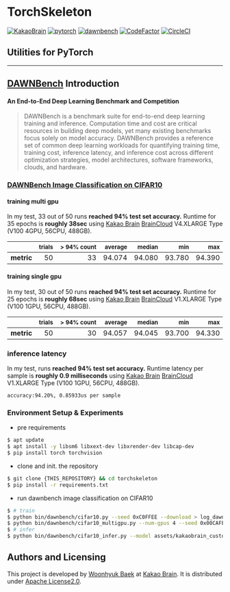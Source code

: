 # TorchSkeleton
[![KakaoBrain](https://img.shields.io/badge/kakao-brain-ffcd00.svg)](http://kakaobrain.com/)
[![pytorch](https://img.shields.io/badge/pytorch-1.1.0-%23ee4c2c.svg)](https://pytorch.org/)
[![dawnbench](https://img.shields.io/badge/dawn-bench-600E0E.svg)](https://dawn.cs.stanford.edu/benchmark/#cifar10-train-time)
[![CodeFactor](https://www.codefactor.io/repository/github/wbaek/torchskeleton/badge)](https://www.codefactor.io/repository/github/wbaek/torchskeleton)
[![CircleCI](https://circleci.com/gh/wbaek/torchskeleton.svg?style=svg)](https://circleci.com/gh/wbaek/torchskeleton)

## Utilities for PyTorch


----


## [DAWNBench][] Introduction
#### An End-to-End Deep Learning Benchmark and Competition
> DAWNBench is a benchmark suite for end-to-end deep learning training and inference. Computation time and cost are critical resources in building deep models, yet many existing benchmarks focus solely on model accuracy. DAWNBench provides a reference set of common deep learning workloads for quantifying training time, training cost, inference latency, and inference cost across different optimization strategies, model architectures, software frameworks, clouds, and hardware.

### [DAWNBench Image Classification on CIFAR10][]

#### training multi gpu

In my test, 33 out of 50 runs **reached 94% test set accuracy.** Runtime for 35 epochs is **roughly 38sec** using [Kakao Brain][] [BrainCloud][] V4.XLARGE Type (V100 4GPU, 56CPU, 488GB).

| | <sub>trials</sub> | <sub>\> 94% count</sub> | <sub>average</sub> | <sub>median</sub> | <sub>min</sub> | <sub>max</sub> |
|:---:|---:|---:|---:|---:|---:|---:|
| **metric** | 50 | &nbsp;&nbsp;&nbsp;&nbsp;&nbsp;&nbsp;&nbsp;&nbsp;&nbsp;&nbsp;&nbsp;&nbsp;&nbsp;&nbsp;&nbsp;33 | 94.074 | 94.080 | 93.780 | 94.390 |

#### training single gpu

In my test, 30 out of 50 runs **reached 94% test set accuracy.** Runtime for 25 epochs is **roughly 68sec** using [Kakao Brain][] [BrainCloud][] V1.XLARGE Type (V100 1GPU, 56CPU, 488GB).

| | <sub>trials</sub> | <sub>\> 94% count</sub> | <sub>average</sub> | <sub>median</sub> | <sub>min</sub> | <sub>max</sub> |
|:---:|---:|---:|---:|---:|---:|---:|
| **metric** | 50 | &nbsp;&nbsp;&nbsp;&nbsp;&nbsp;&nbsp;&nbsp;&nbsp;&nbsp;&nbsp;&nbsp;&nbsp;&nbsp;&nbsp;&nbsp;30 | 94.057 | 94.045 | 93.700 | 94.330 |

### inference latency

In my test, runs **reached 94% test set accuracy.** Runtime latency per sample is **roughly 0.9 milliseconds** using [Kakao Brain][] [BrainCloud][] V1.XLARGE Type (V100 1GPU, 56CPU, 488GB).
```
accuracy:94.20%, 0.85933us per sample
```

### Environment Setup & Experiments
* pre requirements
```bash
$ apt update
$ apt install -y libsm6 libxext-dev libxrender-dev libcap-dev
$ pip install torch torchvision
```

* clone and init. the repository
```bash
$ git clone {THIS_REPOSITORY} && cd torchskeleton
$ pip install -r requirements.txt
```

* run dawnbench image classification on CIFAR10
```bash
$ # train
$ python bin/dawnbench/cifar10.py --seed 0xC0FFEE --download > log_dawnbench_cifar10.tsv
$ python bin/dawnbench/cifar10_multigpu.py --num-gpus 4 --seed 0x00CAFE --download > log_dawnbench_cifar10_multigpu.tsv
$ # infer
$ python bin/dawnbench/cifar10_infer.py --model assets/kakaobrain_custom-resnet9_single_cifar10.pth  --download
```


## Authors and Licensing
This project is developed by [Woonhyuk Baek][] at [Kakao Brain][]. It is distributed under [Apache License2.0](LICENSE).


[Kakao Brain]: https://kakaobrain.com/
[BrainCloud]: https://cloud.kakaobrain.com/
[Woonhyuk Baek]: https://github.com/wbaek
[DAWNBench]: https://dawn.cs.stanford.edu/benchmark/index.html
[DAWNBench Image Classification on CIFAR10]: https://dawn.cs.stanford.edu/benchmark/#cifar10
